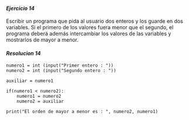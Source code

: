 #### *Ejercicio 14*

Escribir un programa que pida al usuario dos enteros y los guarde en dos variables. Si el primero de los valores fuera menor que el segundo, el programa deberá además intercambiar los valores de las variables y mostrarlos de mayor a menor.

#### *Resolucion 14*

```
numero1 = int (input("Primer entero : "))
numero2 = int (input("Segundo entero : "))

auxiliar = numero1

if(numero1 < numero2):
    numero1 = numero2
    numero2 = auxiliar

print("El orden de mayor a menor es : ", numero2, numero1)
```